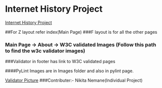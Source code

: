 # Internet History Project
[Internet History Project](http://historyofinternetproject.eastus.azurecontainer.io)

##For Z layout refer index(Main Page)
###F layout is for all the other pages
### Main Page -> About -> W3C validated Images (Follow this path to find the w3c validator images)
###Validator in footer has link to W3C validated pages

####PyLint Images are in Images folder and also in pylint page.

[Validator Picture](http://historyofinternetproject.eastus.azurecontainer.io/validator.html)
###Contributer:- Nikita Nemane(Individual Project)